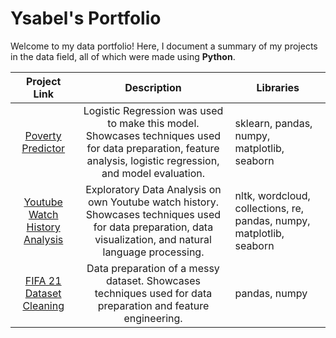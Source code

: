 # Ysabel's Portfolio
Welcome to my data portfolio! Here, I document a summary of my projects in the data field, all of which were made using **Python**.

|                                  Project Link                                 |                                                                          Description                                                                          | Libraries                                                            |
|:-----------------------------------------------------------------------------:|:-------------------------------------------------------------------------------------------------------------------------------------------------------------:|----------------------------------------------------------------------|
|    [Poverty Predictor](https://github.com/ysasamson/PovertyPredictorModel)    | Logistic Regression was used to make this model. Showcases techniques used for data preparation, feature analysis, logistic regression, and model evaluation. | sklearn, pandas, numpy, matplotlib, seaborn                          |
| [Youtube Watch History Analysis](https://github.com/ysasamson/YoutubeHistory) |  Exploratory Data Analysis on own Youtube watch history. Showcases techniques used for data preparation, data visualization, and natural language processing. | nltk, wordcloud, collections, re, pandas, numpy, matplotlib, seaborn |
|        [FIFA 21 Dataset Cleaning](https://github.com/ysasamson/FIFA21)        |                          Data preparation of a messy dataset. Showcases techniques used for data preparation and feature engineering.                         | pandas, numpy                                                        |
